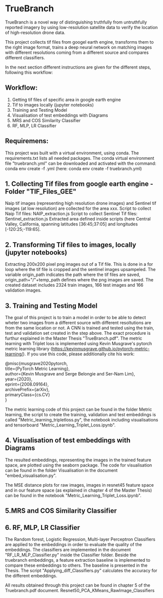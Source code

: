 # TrueBranch

TrueBranch is a novel way of distinguishing truthfully from untruthfully reported imagery by using low-resolution satellite data to verify the location of high-resolution drone data.

This project collects tif files from googel earth engine, transforms them to the right image format, trains a deep neural network on matching images with different resolutions coming from a different source and compares different classifiers.

In the next section different instructions are given for the different steps, following this workflow:

## Workflow:

1.	Getting tif files of specific area in google earth engine
2.	Tif to images locally (jupyter notebooks)
3.	Training and Testing Model
4.	Visualisation of test embeddings with Diagrams
5.	MRS and COS Similarity Classifier 
6.	RF, MLP, LR Classifier

## Requiremens:
This project was built with a virtual environment, using conda. The requirements.txt lists all needed packages. 
The conda virtual environment file "truebranch.yml" can be downloaded and activated with the command: conda env create -f <environment-name>.yml (here: conda env create -f truebranch.yml)

## 1. Collecting Tif files from google earth engine - Folder "TIF_Files_GEE"
Naip tif images (representing high resolution drone images) and Sentinel tif images (at low resolution) are collected for the area xxx.
Script to collect Naip Tif files: NAIP_extraction.js 
Script to collect Sentinel Tif files: Sentinel_extraction.js
Extracted area defined inside scripts (here Central Valley, California, spanning latitudes [36:45;37:05] and longitudes [-120:25;-119:65].

## 2. Transforming Tif files to images, locally (jupyter notebooks)
Extracting 200x200 pixel png images out of a Tif file. This is done in a for loop where the tif file is cropped and the sentinel images upsampeled. The variable origin_path indicates the path where the tif files are saved, origin_path+"/"+temp_path defines where the png images are saved. The created dataset includes 2324 train images,
166 test images and 166 validation images.

## 3.	Training and Testing Model
The goal of this project is to train a model in order to be able to detect wheter two images from a different source with different resoltutions are from the same location or not. A CNN is trained and tested using the train, test and validation set created in the step above. The exact procedure is furthur explained in the Master Thesis "TrueBranch.pdf". The metric learning with Triplet loss is implemented using Kevin Musgrave's pytorch metric learning library (https://kevinmusgrave.github.io/pytorch-metric-learning/). If you use this code, please additionally cite his work:

@misc{musgrave2020pytorch, \
    title={PyTorch Metric Learning}, \
    author={Kevin Musgrave and Serge Belongie and Ser-Nam Lim}, \
    year={2020}, \
    eprint={2008.09164}, \
    archivePrefix={arXiv}, \
    primaryClass={cs.CV} \
}

The metric learning code of this project can be found in the folder Metric learning, the script to create the training, validation and test embeddings is called "Metric_learning_tripletloss.py", the notebook including visualisations and tensorboard "Metric_Learning_Triplet_Loss.ipynb".

## 4. Visualisation of test embeddings with Diagrams
The resulted embeddings, representing the images in the trained feature space, are plotted using the seaborn package. The code for visualisation can be found in the folder Visualisation in the document "embed_visualisation.py".

The MSE distance plots for raw images, images in resnet45 feature space and in our feature space (as explained in chapter 4 of the Master Thesis) can be found in the notebook "Metric_Learning_Triplet_Loss.ipynb".

## 5.MRS and COS Similarity Classifier 

## 6.	RF, MLP, LR Classifier
The Random forest, Logistic Regression, Multi-layer Perceptron Classifiers are applied to the embeddings in order to evaluate the quality of the embeddings. The classifiers are implemented in the document "RF_LR_MLP_Classifier.py" inside the Classifier folder. Beside the truebranch embeddings, a feature extraction baseline is implemented to compare these embeddings to others. The baseline is presented in the Thesis. The script "Applying_diff_Classifiers.py" calculates the accuracy for the different embeddings. 

All results obtained through this project can be found in chapter 5 of the Truebranch.pdf document. 
Resnet50_PCA_KMeans_RawImage_Classifiers
